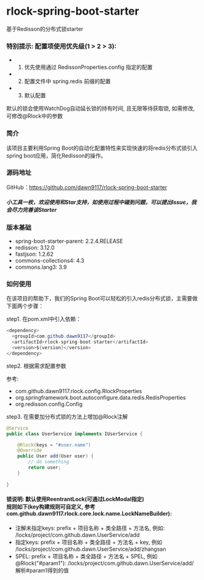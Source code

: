 # rlock-spring-boot-starter
基于Redisson的分布式锁starter

### 特别提示: 配置项使用优先级(1 > 2 > 3): 
* 1. 优先使用通过 RedissonProperties.config 指定的配置
* 2. 配置文件中 spring.redis 前缀的配置
* 3. 默认配置
    
默认的锁会使用WatchDog自动延长锁的持有时间, 且无限等待获取锁, 如需修改, 可修改@Rlock中的参数

### 简介
该项目主要利用Spring Boot的自动化配置特性来实现快速的将redis分布式锁引入spring boot应用，简化Redisson的操作。

### 源码地址
GitHub：https://github.com/dawn9117/rlock-spring-boot-starter

##### 小工具一枚，欢迎使用和Star支持，如使用过程中碰到问题，可以提出Issue，我会尽力完善该Starter

### 版本基础
* spring-boot-starter-parent: 2.2.4.RELEASE
* redisson: 3.12.0
* fastjson: 1.2.62
* commons-collections4: 4.3
* commons.lang3: 3.9

### 如何使用
在该项目的帮助下，我们的Spring Boot可以轻松的引入redis分布式锁，主需要做下面两个步骤：

step1. 在pom.xml中引入依赖：
``` java
<dependency>
  <groupId>com.github.dawn9117</groupId>
  <artifactId>rlock-spring-boot-starter</artifactId>
  <version>${version}</version>
</dependency>
```

step2. 根据需求配置参数

参考:
* com.github.dawn9117.rlock.config.RlockProperties
* org.springframework.boot.autoconfigure.data.redis.RedisProperties
* org.redisson.config.Config


step3. 在需要加分布式锁的方法上增加@Rlock注解

``` java
@Service
public class UserService implements IUserService {

	@Rlock(keys = "#user.name")
	@Override
	public User add(User user) {
		// do something
		return user;
	}
	
}
```

#### 锁说明: 默认使用ReentrantLock(可通过LockModal指定)<br/> 规则如下(key构建规则可自定义, 参考 com.github.dawn9117.rlock.core.lock.name.LockNameBuilder): 
* 注解未指定keys: prefix + 项目名称 + 类全路径 + 方法名, 例如: /locks/project/com.github.dawn.UserService/add
* 指定keys: prefix + 项目名称 + 类全路径 + 方法名 + key, 例如 /locks/project/com.github.dawn.UserService/add/zhangsan
* SPEL: prefix + 项目名称 + 类全路径 + 方法名 + SPEL, 例如 @Rlock("#param1"): /locks/project/com.github.dawn.UserService/add/解析#param1得到的值